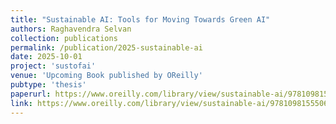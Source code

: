 ```yaml
---
title: "Sustainable AI: Tools for Moving Towards Green AI"
authors: Raghavendra Selvan
collection: publications
permalink: /publication/2025-sustainable-ai
date: 2025-10-01
project: 'sustofai'
venue: 'Upcoming Book published by OReilly'
pubtype: 'thesis'
paperurl: https://www.oreilly.com/library/view/sustainable-ai/9781098155506/
link: https://www.oreilly.com/library/view/sustainable-ai/9781098155506/
---
```

